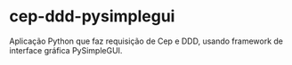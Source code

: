 # cep-ddd-pysimplegui
 Aplicação Python que faz requisição de Cep e DDD, usando framework de interface gráfica PySimpleGUI.
